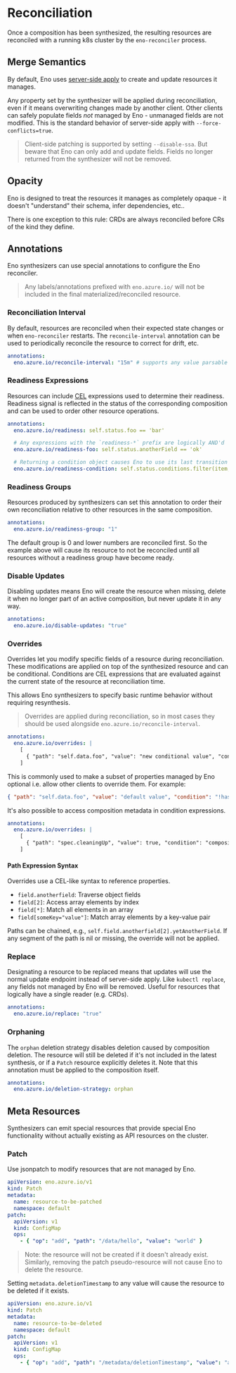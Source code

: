 # Reconciliation

Once a composition has been synthesized, the resulting resources are reconciled with a running k8s cluster by the `eno-reconciler` process.


## Merge Semantics

By default, Eno uses [server-side apply](https://kubernetes.io/docs/reference/using-api/server-side-apply/) to create and update resources it manages.

Any property set by the synthesizer will be applied during reconciliation, even if it means overwriting changes made by another client.
Other clients can safely populate fields _not_ managed by Eno - unmanaged fields are not modified.
This is the standard behavior of server-side apply with `--force-conflicts=true`.

> Client-side patching is supported by setting `--disable-ssa`. But beware that Eno can only add and update fields. Fields no longer returned from the synthesizer will not be removed.

## Opacity

Eno is designed to treat the resources it manages as completely opaque - it doesn't "understand" their schema, infer dependencies, etc..

There is one exception to this rule: CRDs are always reconciled before CRs of the kind they define.


## Annotations

Eno synthesizers can use special annotations to configure the Eno reconciler.

> Any labels/annotations prefixed with `eno.azure.io/` will not be included in the final materialized/reconciled resource.

### Reconciliation Interval

By default, resources are reconciled when their expected state changes or when `eno-reconciler` restarts.
The `reconcile-interval` annotation can be used to periodically reconcile the resource to correct for drift, etc.

```yaml
annotations:
  eno.azure.io/reconcile-interval: "15m" # supports any value parsable by Go's `time.ParseDuration`
```

### Readiness Expressions

Resources can include [CEL](https://github.com/google/cel-go) expressions used to determine their readiness.
Readiness signal is reflected in the status of the corresponding composition and can be used to order other resource operations.

```yaml
annotations:
  eno.azure.io/readiness: self.status.foo == 'bar'

  # Any expressions with the `readiness-*` prefix are logically AND'd
  eno.azure.io/readiness-foo: self.status.anotherField == 'ok'

  # Returning a condition object causes Eno to use its last transition time as the readiness timestamp, otherwise it uses the eno-reconciler pod's system time
  eno.azure.io/readiness-condition: self.status.conditions.filter(item, item.type == 'Test' && item.status == 'False')
```

### Readiness Groups

Resources produced by synthesizers can set this annotation to order their own reconciliation relative to other resources in the same composition.

```yaml
annotations:
  eno.azure.io/readiness-group: "1"
```

The default group is 0 and lower numbers are reconciled first.
So the example above will cause its resource to not be reconciled until all resources without a readiness group have become ready.

### Disable Updates

Disabling updates means Eno will create the resource when missing, delete it when no longer part of an active composition, but never update it in any way.

```yaml
annotations:
  eno.azure.io/disable-updates: "true"
```

### Overrides

Overrides let you modify specific fields of a resource during reconciliation.
These modifications are applied on top of the synthesized resource and can be conditional.
Conditions are CEL expressions that are evaluated against the current state of the resource at reconciliation time.

This allows Eno synthesizers to specify basic runtime behavior without requiring resynthesis.

> Overrides are applied during reconciliation, so in most cases they should be used alongside `eno.azure.io/reconcile-interval`.

```yaml
annotations:
  eno.azure.io/overrides: |
    [
      { "path": "self.data.foo", "value": "new conditional value", "condition": "self.data.bar == 'baz'" }
    ]
```

This is commonly used to make a subset of properties managed by Eno optional i.e. allow other clients to override them.
For example:

```json
{ "path": "self.data.foo", "value": "default value", "condition": "!has(self.data.foo)" }
```

It's also possible to access composition metadata in condition expressions.

```yaml
annotations:
  eno.azure.io/overrides: |
    [
      { "path": "spec.cleaningUp", "value": true, "condition": "composition.metadata.deletionTimestamp != null" }
    ]
```

#### Path Expression Syntax

Overrides use a CEL-like syntax to reference properties.

- `field.anotherfield`: Traverse object fields
- `field[2]`: Access array elements by index
- `field[*]`: Match all elements in an array
- `field[someKey="value"]`: Match array elements by a key-value pair

Paths can be chained, e.g., `self.field.anotherfield[2].yetAnotherField`.
If any segment of the path is nil or missing, the override will not be applied.

### Replace

Designating a resource to be replaced means that updates will use the normal update endpoint instead of server-side apply.
Like `kubectl replace`, any fields not managed by Eno will be removed.
Useful for resources that logically have a single reader (e.g. CRDs).

```yaml
annotations:
  eno.azure.io/replace: "true"
```

### Orphaning

The `orphan` deletion strategy disables deletion caused by composition deletion.
The resource will still be deleted if it's not included in the latest synthesis, or if a `Patch` resource explicitly deletes it.
Note that this annotation must be applied to the composition itself.

```yaml
annotations:
  eno.azure.io/deletion-strategy: orphan
```


## Meta Resources

Synthesizers can emit special resources that provide special Eno functionality without actually existing as API resources on the cluster.

### Patch

Use jsonpatch to modify resources that are not managed by Eno.

```yaml
apiVersion: eno.azure.io/v1
kind: Patch
metadata:
  name: resource-to-be-patched
  namespace: default
patch:
  apiVersion: v1
  kind: ConfigMap
  ops:
    - { "op": "add", "path": "/data/hello", "value": "world" }
```

> Note: the resource will not be created if it doesn't already exist. Similarly, removing the patch pseudo-resource will not cause Eno to delete the resource.

Setting `metadata.deletionTimestamp` to any value will cause the resource to be deleted if it exists.

```yaml
apiVersion: eno.azure.io/v1
kind: Patch
metadata:
  name: resource-to-be-deleted
  namespace: default
patch:
  apiVersion: v1
  kind: ConfigMap
  ops:
    - { "op": "add", "path": "/metadata/deletionTimestamp", "value": "anything" }
```
